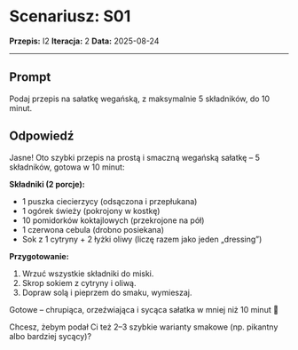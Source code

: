 ﻿# Scenariusz: S01
**Przepis:** I2
**Iteracja:** 2
**Data:** 2025-08-24

---

## Prompt
Podaj przepis na sałatkę wegańską, z maksymalnie 5 składników, do 10 minut.


## Odpowiedź
Jasne! Oto szybki przepis na prostą i smaczną wegańską sałatkę – 5 składników, gotowa w 10 minut:

**Składniki (2 porcje):**

* 1 puszka ciecierzycy (odsączona i przepłukana)
* 1 ogórek świeży (pokrojony w kostkę)
* 10 pomidorków koktajlowych (przekrojone na pół)
* 1 czerwona cebula (drobno posiekana)
* Sok z 1 cytryny + 2 łyżki oliwy (liczę razem jako jeden „dressing”)

**Przygotowanie:**

1. Wrzuć wszystkie składniki do miski.
2. Skrop sokiem z cytryny i oliwą.
3. Dopraw solą i pieprzem do smaku, wymieszaj.

Gotowe – chrupiąca, orzeźwiająca i sycąca sałatka w mniej niż 10 minut 🌱

Chcesz, żebym podał Ci też 2–3 szybkie warianty smakowe (np. pikantny albo bardziej sycący)?
